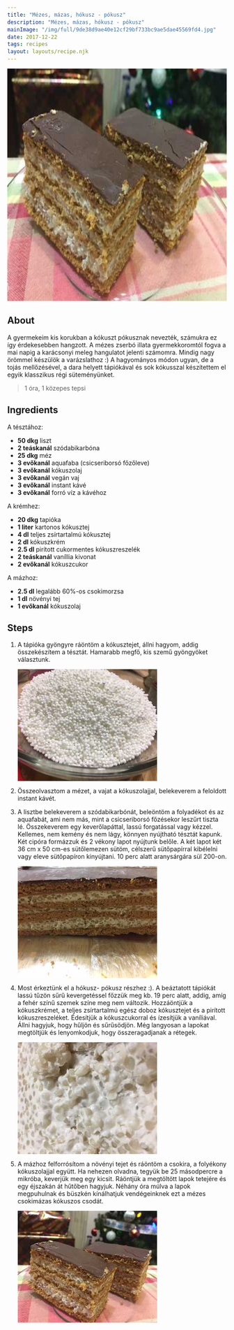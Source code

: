 ```yaml
---
title: "Mézes, mázas, hókusz - pókusz"
description: "Mézes, mázas, hókusz - pókusz"
mainImage: "/img/full/9de38d9ae40e12cf29bf733bc9ae5dae45569fd4.jpg"
date: 2017-12-22
tags: recipes
layout: layouts/recipe.njk
---
```

                            
<p align="center"><a href="https://cookpad.com/hu/receptek/3885090-mezes-mazas-hokusz-pokusz" rel="Recipe source page"><img width="751" height="532" src="/img/full/9de38d9ae40e12cf29bf733bc9ae5dae45569fd4.jpg"/></a></p>

## About
<p class="mb-sm">A gyermekeim kis korukban a kókuszt pókusznak nevezték, számukra ez így érdekesebben  hangzott. A mézes zserbó illata gyermekkoromtól fogva a mai napig a karácsonyi meleg hangulatot jelenti számomra. Mindig nagy örömmel készülök a varázslathoz :) A hagyományos módon ugyan, de a tojás mellőzésével, a dara helyett tápiókával és sok kókusszal készítettem el egyik klasszikus régi süteményünket.</p>

> 1 óra, 1 közepes tepsi 

## Ingredients

A tésztához:
* **50 dkg** liszt
* **2 teáskanál** szódabikarbóna
* **25 dkg** méz
* **3 evőkanál** aquafaba (csicseriborsó főzőleve)
* **3 evőkanál** kókuszolaj
* **3 evőkanál** vegán vaj
* **3 evőkanál** instant kávé
* **3 evőkanál** forró víz a kávéhoz

A krémhez:
* **20 dkg** tapióka
* **1 liter** kartonos kókusztej
* **4 dl** teljes zsírtartalmú kókusztej
* **2 dl** kókuszkrém
* **2.5 dl** pirított cukormentes kókuszreszelék
* **2 teáskanál** vaníllia kivonat
* **2 evőkanál** kókuszcukor

A mázhoz:
* **2.5 dl** legalább 60%-os csokimorzsa
* **1 dl** növényi tej
* **1 evőkanál** kókuszolaj

## Steps

1. A tápióka gyöngyre ráöntöm a kókusztejet, állni hagyom, addig összekészítem a tésztát. Hamarabb megfő, kis szemű gyöngyöket választunk.
 
    <p><img width="320" height="256" align="left" src="/img/full/3a860f690883c30e1d1f43e8553a6774785e7e04.jpg"/></p><div style="clear: both"/>

2. Összeolvasztom a mézet, a vajat a kókuszolajjal, belekeverem a feloldott instant kávét.
 
    <div style="clear: both"/>

3. A lisztbe belekeverem a szódabikarbónát, beleöntöm a folyadékot és az aquafabát, ami nem más, mint a csicseriborsó főzésekor leszűrt tiszta lé. Összekeverem egy keverőlapáttal, lassú forgatással vagy kézzel. Kellemes, nem kemény és nem lágy, könnyen nyújtható tésztát kapunk. Két cipóra formázzuk és 2 vékony lapot nyújtunk belőle. A két lapot két 36 cm x 50 cm-es sütőlemezen sütöm, célszerű sütőpapírral kibélelni vagy eleve sütőpapíron kinyújtani. 10 perc alatt aranysárgára sül 200-on.
 
    <p><img width="320" height="256" align="left" src="/img/full/ac25b6d067d8b499e2feb5a36e7e8988b25b2eca.jpg"/></p><div style="clear: both"/>

4. Most érkeztünk el a hókusz- pókusz részhez :). A beáztatott tápiókát lassú tűzön sűrű kevergetéssel főzzük meg kb. 19 perc alatt, addig, amíg a fehér színű szemek színe meg nem változik. Hozzáöntjük a kókuszkrémet, a teljes zsírtartalmú egész doboz kókusztejet és a pirított kókuszreszeléket. Édesítjük a kókuszcukorral és ízesítjük a vaníliával. Állni hagyjuk, hogy hűljön és sűrűsödjön. Még langyosan a lapokat megtöltjük és lenyomkodjuk, hogy összeragadjanak a rétegek.
 
    <p><img width="320" height="256" align="left" src="/img/full/8e8937eaeac8207eca6eb32fb17f04e364779087.jpg"/></p><div style="clear: both"/>

5. A mázhoz felforrósítom a növényi tejet és ráöntöm a csokira, a folyékony kókuszolajjal együtt. Ha nehezen olvadna, tegyük be 25 másodpercre a mikróba, keverjük meg egy kicsit. Ráöntjük a megtöltött lapok tetejére és egy éjszakán át hűtőben hagyjuk. Néhány óra múlva a lapok megpuhulnak és büszkén kínálhatjuk vendégeinknek ezt a mézes csokimázas kókuszos csodát.
 
    <p><img width="320" height="256" align="left" src="/img/full/3619cd70f996bf052d4ae82c0f1ddb8e65eb6fd7.jpg"/></p><div style="clear: both"/>

